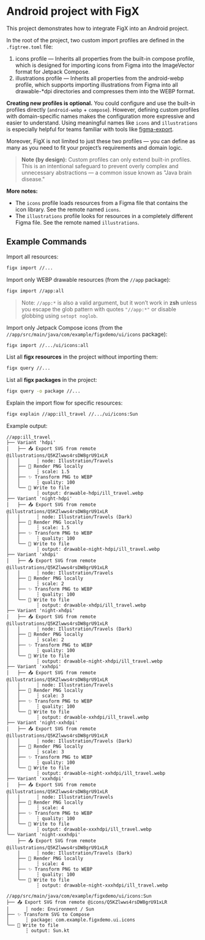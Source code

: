 # Android project with FigX

This project demonstrates how to integrate FigX into an Android project.

In the root of the project, two custom import profiles are defined in the `.figtree.toml` file:
1. icons profile — Inherits all properties from the built-in compose profile, which is designed for importing icons from Figma into the ImageVector format for Jetpack Compose.
2. illustrations profile — Inherits all properties from the android-webp profile, which supports importing illustrations from Figma into all drawable-*dpi directories and compresses them into the WEBP format.

**Creating new profiles is optional.** You could configure and use the built-in profiles directly (`android-webp` + `compose`). However, defining custom profiles with domain-specific names makes the configuration more expressive and easier to understand. Using meaningful names like `icons` and `illustrations` is especially helpful for teams familiar with tools like [figma-export](https://github.com/RedMadRobot/figma-export).

Moreover, FigX is not limited to just these two profiles — you can define as many as you need to fit your project’s requirements and domain logic.

> **Note (by design):** Custom profiles can only extend built-in profiles. This is an intentional safeguard to prevent overly complex and unnecessary abstractions — a common issue known as "Java brain disease."

**More notes:**
- The `icons` profile loads resources from a Figma file that contains the icon library. See the remote named `icons`.
- The `illustrations` profile looks for resources in a completely different Figma file. See the remote named `illustrations`.

## Example Commands

Import all resources:

```bash
figx import //...
```

Import only WEBP drawable resources (from the `//app` package):

```bash
figx import //app:all
```
> Note: `//app:*` is also a valid argument, but it won’t work in **zsh** unless you escape the glob pattern with quotes `"//app:*"` or disable globbing using `setopt noglob`.

Import only Jetpack Compose icons (from the `//app/src/main/java/com/example/figxdemo/ui/icons` package):

```bash
figx import //.../ui/icons:all
```

List all **figx resources** in the project without importing them:

```bash
figx query //...
```

List all **figx packages** in the project:

```bash
figx query -o package //...
```

Explain the import flow for specific resources:

```bash
figx explain //app:ill_travel //.../ui/icons:Sun
```

Example output:

```text
//app:ill_travel
├── Variant 'hdpi'
│   ├── 📤 Export SVG from remote @illustrations/Q5KZlwws4rsDW8grU91xLR
│   │      ┆ node: Illustration/Travels
│   ├── 🎨 Render PNG locally
│   │      ┆ scale: 1.5
│   ├── ✨ Transform PNG to WEBP
│   │      ┆ quality: 100
│   ╰── 💾 Write to file
│          ┆ output: drawable-hdpi/ill_travel.webp
├── Variant 'night-hdpi'
│   ├── 📤 Export SVG from remote @illustrations/Q5KZlwws4rsDW8grU91xLR
│   │      ┆ node: Illustration/Travels (Dark)
│   ├── 🎨 Render PNG locally
│   │      ┆ scale: 1.5
│   ├── ✨ Transform PNG to WEBP
│   │      ┆ quality: 100
│   ╰── 💾 Write to file
│          ┆ output: drawable-night-hdpi/ill_travel.webp
├── Variant 'xhdpi'
│   ├── 📤 Export SVG from remote @illustrations/Q5KZlwws4rsDW8grU91xLR
│   │      ┆ node: Illustration/Travels
│   ├── 🎨 Render PNG locally
│   │      ┆ scale: 2
│   ├── ✨ Transform PNG to WEBP
│   │      ┆ quality: 100
│   ╰── 💾 Write to file
│          ┆ output: drawable-xhdpi/ill_travel.webp
├── Variant 'night-xhdpi'
│   ├── 📤 Export SVG from remote @illustrations/Q5KZlwws4rsDW8grU91xLR
│   │      ┆ node: Illustration/Travels (Dark)
│   ├── 🎨 Render PNG locally
│   │      ┆ scale: 2
│   ├── ✨ Transform PNG to WEBP
│   │      ┆ quality: 100
│   ╰── 💾 Write to file
│          ┆ output: drawable-night-xhdpi/ill_travel.webp
├── Variant 'xxhdpi'
│   ├── 📤 Export SVG from remote @illustrations/Q5KZlwws4rsDW8grU91xLR
│   │      ┆ node: Illustration/Travels
│   ├── 🎨 Render PNG locally
│   │      ┆ scale: 3
│   ├── ✨ Transform PNG to WEBP
│   │      ┆ quality: 100
│   ╰── 💾 Write to file
│          ┆ output: drawable-xxhdpi/ill_travel.webp
├── Variant 'night-xxhdpi'
│   ├── 📤 Export SVG from remote @illustrations/Q5KZlwws4rsDW8grU91xLR
│   │      ┆ node: Illustration/Travels (Dark)
│   ├── 🎨 Render PNG locally
│   │      ┆ scale: 3
│   ├── ✨ Transform PNG to WEBP
│   │      ┆ quality: 100
│   ╰── 💾 Write to file
│          ┆ output: drawable-night-xxhdpi/ill_travel.webp
├── Variant 'xxxhdpi'
│   ├── 📤 Export SVG from remote @illustrations/Q5KZlwws4rsDW8grU91xLR
│   │      ┆ node: Illustration/Travels
│   ├── 🎨 Render PNG locally
│   │      ┆ scale: 4
│   ├── ✨ Transform PNG to WEBP
│   │      ┆ quality: 100
│   ╰── 💾 Write to file
│          ┆ output: drawable-xxxhdpi/ill_travel.webp
╰── Variant 'night-xxxhdpi'
    ├── 📤 Export SVG from remote @illustrations/Q5KZlwws4rsDW8grU91xLR
    │      ┆ node: Illustration/Travels (Dark)
    ├── 🎨 Render PNG locally
    │      ┆ scale: 4
    ├── ✨ Transform PNG to WEBP
    │      ┆ quality: 100
    ╰── 💾 Write to file
           ┆ output: drawable-night-xxxhdpi/ill_travel.webp

//app/src/main/java/com/example/figxdemo/ui/icons:Sun
├── 📤 Export SVG from remote @icons/Q5KZlwws4rsDW8grU91xLR
│      ┆ node: Environment / Sun
├── ✨ Transform SVG to Compose
│      ┆ package: com.example.figxdemo.ui.icons
╰── 💾 Write to file
       ┆ output: Sun.kt
```